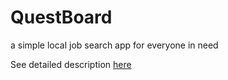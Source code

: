 # QuestBoard

a simple local job search app for everyone in need

See detailed description [here](http://devpost.com/software/questboard)
